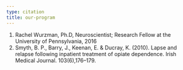 ```yaml
---
type: citation
title: our-program
---
```


1. Rachel Wurzman, Ph.D, Neuroscientist; Research Fellow at the University of Pennsylvania, 2016
2. Smyth, B. P., Barry, J., Keenan, E. &amp; Ducray, K. (2010). Lapse and relapse following inpatient treatment of opiate dependence. Irish Medical Journal. 103(6),176–179.
